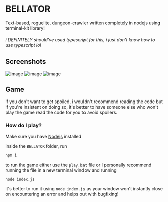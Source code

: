 # BELLATOR
Text-based, roguelite, dungeon-crawler written completely in nodejs using terminal-kit library!
###### i DEFINITELY should've used typescript for this, i just don't know how to use typescript lol
## Screenshots
![image](https://github.com/user-attachments/assets/b1190b20-3e67-48d6-a71b-8c4558fd1e20)
![image](https://github.com/user-attachments/assets/6db78a67-3037-4a17-a8a3-d29754bd54c5)
![image](https://github.com/user-attachments/assets/efdccb9f-0a85-4647-a943-fa35aa11441b)

## Game

if you don't want to get spoiled, i wouldn't recommend reading the code but if you're insistent on doing so, it's better to have someone else who won't play the game read the code for you to avoid spoilers.

### How do I play?

Make sure you have [Nodejs](https://nodejs.org/en) installed

inside the `BELLATOR` folder, run
```bash
npm i
```

to run the game either use the `play.bat` file or I personally recommend running the file in a new terminal window and running
```bash
node index.js
```
it's better to run it using `node index.js` as your window won't instantly close on encountering an error and helps out with bugfixing!